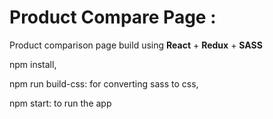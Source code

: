 # Product Compare Page :

Product comparison page build using **React** + **Redux** + **SASS**

npm install,

npm run build-css:  for converting sass to css,

npm start: to run the app


